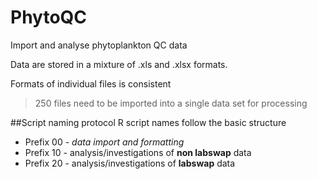 # PhytoQC
Import and analyse phytoplankton QC data

Data are stored in a mixture of .xls and .xlsx formats.

Formats of individual files is consistent

>250 files need to be imported into a single data set for processing

##Script naming protocol
R script names follow the basic structure
* Prefix 00 - *data import and formatting*
* Prefix 10 - analysis/investigations of **non labswap** data
* Prefix 20 - analysis/investigations of **labswap** data
